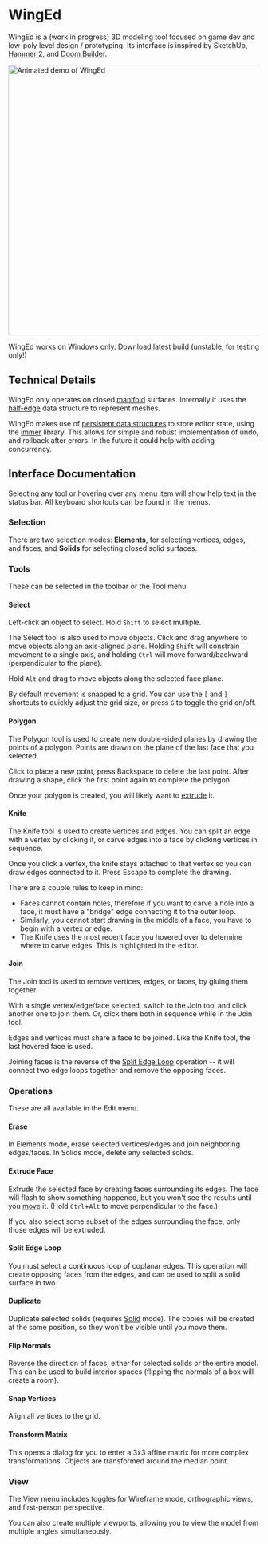 # WingEd

WingEd is a (work in progress) 3D modeling tool focused on game dev and low-poly level design / prototyping. Its interface is inspired by SketchUp, [Hammer 2](https://developer.valvesoftware.com/wiki/Source_2), and [Doom Builder](https://doomwiki.org/wiki/Doom_Builder_2).

<img src="http://chroma.zone/img/winged-demo.webp" width="542" alt="Animated demo of WingEd">

WingEd works on Windows only. [Download latest build](https://github.com/vanjac/WingEd/releases/latest/download/winged.exe) (unstable, for testing only!)

## Technical Details

WingEd only operates on closed [manifold](https://en.wikipedia.org/wiki/Surface_(topology)) surfaces. Internally it uses the [half-edge](https://en.wikipedia.org/wiki/Doubly_connected_edge_list) data structure to represent meshes.

WingEd makes use of [persistent data structures](https://en.wikipedia.org/wiki/Persistent_data_structure) to store editor state, using the [immer](https://github.com/arximboldi/immer) library. This allows for simple and robust implementation of undo, and rollback after errors. In the future it could help with adding concurrency.

## Interface Documentation

Selecting any tool or hovering over any menu item will show help text in the status bar. All keyboard shortcuts can be found in the menus.

### Selection

There are two selection modes: **Elements**, for selecting vertices, edges, and faces, and **Solids** for selecting closed solid surfaces.

### Tools

These can be selected in the toolbar or the Tool menu.

#### Select

Left-click an object to select. Hold `Shift` to select multiple.

The Select tool is also used to move objects. Click and drag anywhere to move objects along an axis-aligned plane. Holding `Shift` will constrain movement to a single axis, and holding `Ctrl` will move forward/backward (perpendicular to the plane).

Hold `Alt` and drag to move objects along the selected face plane.

By default movement is snapped to a grid. You can use the `[` and `]` shortcuts to quickly adjust the grid size, or press `G` to toggle the grid on/off.

#### Polygon

The Polygon tool is used to create new double-sided planes by drawing the points of a polygon. Points are drawn on the plane of the last face that you selected.

Click to place a new point, press Backspace to delete the last point. After drawing a shape, click the first point again to complete the polygon.

Once your polygon is created, you will likely want to [extrude](#extrude-face) it.

#### Knife

The Knife tool is used to create vertices and edges. You can split an edge with a vertex by clicking it, or carve edges into a face by clicking vertices in sequence.

Once you click a vertex, the knife stays attached to that vertex so you can draw edges connected to it. Press Escape to complete the drawing.

There are a couple rules to keep in mind:

- Faces cannot contain holes, therefore if you want to carve a hole into a face, it must have a "bridge" edge connecting it to the outer loop.
- Similarly, you cannot start drawing in the middle of a face, you have to begin with a vertex or edge.
- The Knife uses the most recent face you hovered over to determine where to carve edges. This is highlighted in the editor.

#### Join

The Join tool is used to remove vertices, edges, or faces, by gluing them together.

With a single vertex/edge/face selected, switch to the Join tool and click another one to join them. Or, click them both in sequence while in the Join tool.

Edges and vertices must share a face to be joined. Like the Knife tool, the last hovered face is used.

Joining faces is the reverse of the [Split Edge Loop](#split-edge-loop) operation -- it will connect two edge loops together and remove the opposing faces.

### Operations

These are all available in the Edit menu.

#### Erase
In Elements mode, erase selected vertices/edges and join neighboring edges/faces. In Solids mode, delete any selected solids.

#### Extrude Face

Extrude the selected face by creating faces surrounding its edges. The face will flash to show something happened, but you won't see the results until you [move](#select) it. (Hold `Ctrl`+`Alt` to move perpendicular to the face.)

If you also select some subset of the edges surrounding the face, only those edges will be extruded.

#### Split Edge Loop

You must select a continuous loop of coplanar edges. This operation will create opposing faces from the edges, and can be used to split a solid surface in two.

#### Duplicate

Duplicate selected solids (requires [Solid](#selection) mode). The copies will be created at the same position, so they won't be visible until you move them.

#### Flip Normals

Reverse the direction of faces, either for selected solids or the entire model. This can be used to build interior spaces (flipping the normals of a box will create a room).

#### Snap Vertices

Align all vertices to the grid.

#### Transform Matrix

This opens a dialog for you to enter a 3x3 affine matrix for more complex transformations. Objects are transformed around the median point.

### View

The View menu includes toggles for Wireframe mode, orthographic views, and first-person perspective.

You can also create multiple viewports, allowing you to view the model from multiple angles simultaneously.
